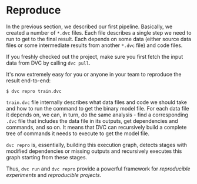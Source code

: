 # Reproduce

In the previous section, we described our first pipeline. Basically, we created
a number of `*.dvc` files. Each file describes a single step we need to run to
get to the final result. Each depends on some data (either source data files or
some intermediate results from another `*.dvc` file) and code files.

If you freshly checked out the project, make sure you first fetch the input data
from DVC by calling `dvc pull`.

It's now extremely easy for you or anyone in your team to reproduce the result
end-to-end:

```dvc
$ dvc repro train.dvc
```

`train.dvc` file internally describes what data files and code we should take
and how to run the command to get the binary model file. For each data file it
depends on, we can, in turn, do the same analysis - find a corresponding `.dvc`
file that includes the data file in its outputs, get dependencies and commands,
and so on. It means that DVC can recursively build a complete tree of commands
it needs to execute to get the model file.

`dvc repro` is, essentially, building this execution graph, detects stages with
modified dependencies or missing outputs and recursively executes this graph
starting from these stages.

Thus, `dvc run` and `dvc repro` provide a powerful framework for _reproducible
experiments_ and _reproducible projects_.
